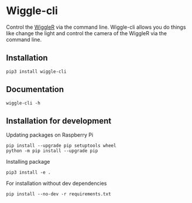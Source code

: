 # Wiggle-cli

Control the [WiggleR](https://github.com/wiggle-bin/wiggle-r) via the command line. Wiggle-cli allows you do things like change the light and control the camera of the WiggleR via the command line.

## Installation

```
pip3 install wiggle-cli
```

## Documentation

```
wiggle-cli -h
```

## Installation for development

Updating packages on Raspberry Pi
```
pip install --upgrade pip setuptools wheel
python -m pip install --upgrade pip
```

Installing package
```
pip3 install -e .
```

For installation without dev dependencies
```
pip install --no-dev -r requirements.txt
```